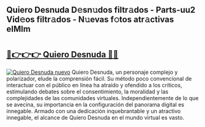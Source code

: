 ## Quiero Desnuda D𝚎sn𝚞dos filtr𝚊dos - Parts-uu2 Vid𝚎os filtr𝚊dos - N𝚞evas f𝚘tos atr𝚊ctivas eIMlm

# <h2><a href="http://mb5qnf.tromn.icu/?c=Quiero+Desnuda">🔗👉👉👉 Quiero Desnuda 🔗🔗</a></h2>

[![Quiero Desnuda nuevo](https://i.imgur.com/pEAQMta.gif)](http://mb5qnf.tromn.icu/?c=Quiero+Desnuda)
Quiero Desnuda, un personaje complejo y polarizador, elude la comprensión fácil. Su método poco convencional de interactuar con el público en línea ha atraído y ofendido a los críticos, estimulando debates sobre el consentimiento, la moralidad y las complejidades de las comunidades virtuales. Independientemente de lo que se avecina, su importancia en la configuración del panorama digital es innegable. Armado con una dedicación inquebrantable y un atractivo innegable, el alcance de Quiero Desnuda en el mundo virtual es vasto.
